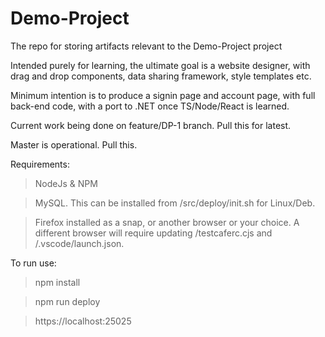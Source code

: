 # Demo-Project
The repo for storing artifacts relevant to the Demo-Project project

Intended purely for learning, the ultimate goal is a website designer, with drag and drop components, data sharing framework, style templates etc.

Minimum intention is to produce a signin page and account page, with full back-end code, with a port to .NET once TS/Node/React is learned.

Current work being done on feature/DP-1 branch.  Pull this for latest.

Master is operational.  Pull this.

Requirements:
>NodeJs & NPM

>MySQL.  This can be installed from /src/deploy/init.sh for Linux/Deb.

>Firefox installed as a snap, or another browser or your choice.  A different browser will require updating /testcaferc.cjs and /.vscode/launch.json.

To run use:
>npm install

>npm run deploy

>https://localhost:25025

